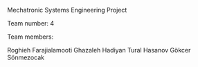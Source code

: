 Mechatronic Systems Engineering Project

Team number: 
4

Team members:

Roghieh Farajialamooti
Ghazaleh Hadiyan
Tural Hasanov
Gökcer Sönmezocak
